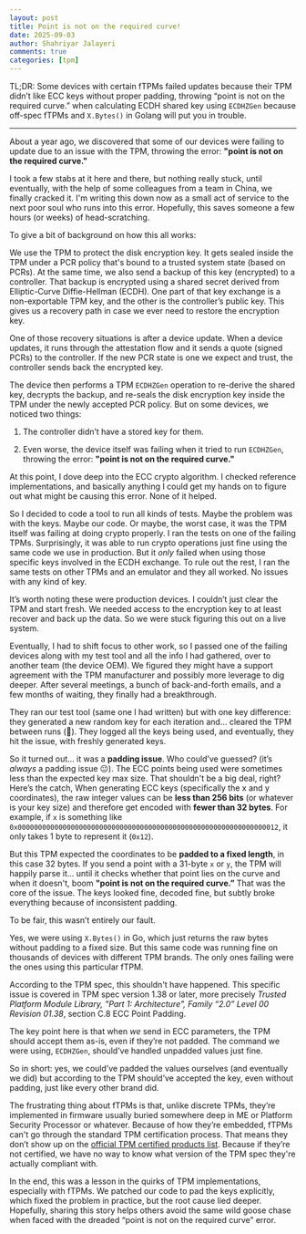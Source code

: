 ```yaml
---
layout: post
title: Point is not on the required curve!
date: 2025-09-03
author: Shahriyar Jalayeri
comments: true
categories: [tpm]
---
```


TL;DR: Some devices with certain fTPMs failed updates because their TPM didn’t like ECC keys without proper padding, throwing “point is not on the required curve.” when calculating ECDH shared key using `ECDHZGen` because off-spec fTPMs and `X.Bytes()` in Golang will put you in trouble.

***

About a year ago, we discovered that some of our devices were failing to update due to an issue with the TPM, throwing the error: **"point is not on the required curve."**

I took a few stabs at it here and there, but nothing really stuck, until eventually, with the help of some colleagues from a team in China, we finally cracked it. I'm writing this down now as a small act of service to the next poor soul who runs into this error. Hopefully, this saves someone a few hours (or weeks) of head-scratching.

To give a bit of background on how this all works:

We use the TPM to protect the disk encryption key. It gets sealed inside the TPM under a PCR policy that's bound to a trusted system state (based on PCRs). At the same time, we also send a backup of this key (encrypted)  to a controller. That backup is encrypted using a shared secret derived from Elliptic-Curve Diffie-Hellman (ECDH). One part of that key exchange is a non-exportable TPM key, and the other is the controller’s public key. This gives us a recovery path in case we ever need to restore the encryption key.

One of those recovery situations is after a device update. When a device updates, it runs through the attestation flow and it sends a quote (signed PCRs) to the controller. If the new PCR state is one we expect and trust, the controller sends back the encrypted key.

The device then performs a TPM `ECDHZGen` operation to re-derive the shared key, decrypts the backup, and re-seals the disk encryption key inside the TPM under the newly accepted PCR policy. But on some devices, we noticed two things:

1. The controller didn’t have a stored key for them.

2. Even worse, the device itself was failing when it tried to run `ECDHZGen`, throwing the error: **"point is not on the required curve."**

At this point, I dove deep into the ECC crypto algorithm. I checked reference implementations, and basically anything I could get my hands on to figure out what might be causing this error. None of it helped.

So I decided to code a tool to run all kinds of tests. Maybe the problem was with the keys. Maybe our code. Or maybe, the worst case, it was the TPM itself was failing at doing crypto properly. I ran the tests on one of the failing TPMs. Surprisingly, it was able to run crypto operations just fine using the same code we use in production. But it *only* failed when using those specific keys involved in the ECDH exchange. To rule out the rest, I ran the same tests on other TPMs and an emulator and they all worked. No issues with any kind of key.

It’s worth noting these were production devices. I couldn’t just clear the TPM and start fresh. We needed access to the encryption key to at least recover and back up the data. So we were stuck figuring this out on a live system.

Eventually, I had to shift focus to other work, so I passed one of the failing devices along with my test tool and all the info I had gathered, over to another team (the device OEM). We figured they might have a support agreement with the TPM manufacturer and possibly more leverage to dig deeper. After several meetings, a bunch of back-and-forth emails, and a few months of waiting, they finally had a breakthrough.

They ran our test tool (same one I had written) but with one key difference: they generated a new random key for each iteration and… cleared the TPM between runs (🤦). They logged all the keys being used, and eventually, they hit the issue, with freshly generated keys.

So it turned out... it was a **padding issue**. Who could’ve guessed? (it’s *always* a padding issue 😐). The ECC points being used were sometimes less than the expected key max size. That shouldn't be a big deal, right? Here’s the catch, When generating ECC keys (specifically the x and y coordinates), the raw integer values can be **less than 256 bits** (or whatever is your key size) and therefore get encoded with **fewer than 32 bytes**. For example, if `x` is something like `0x0000000000000000000000000000000000000000000000000000000000000012`, it only takes 1 byte to represent it (`0x12`).

But this TPM expected the coordinates to be **padded to a fixed length**, in this case 32 bytes. If you send a point with a 31-byte `x` or `y`, the TPM will happily parse it... until it checks whether that point lies on the curve and when it doesn't, boom **"point is not on the required curve.”** That was the core of the issue. The keys looked fine, decoded fine, but subtly broke everything because of inconsistent padding.

To be fair, this wasn’t entirely our fault.

Yes, we were using `X.Bytes()` in Go, which just returns the raw bytes without padding to a fixed size. But this same code was running fine on thousands of devices with different TPM brands. The only ones failing were the ones using this particular fTPM.

According to the TPM spec, this shouldn't have happened. This specific issue is covered in TPM spec version 1.38 or later, more precisely *Trusted Platform Module Library, "Part 1: Architecture", Family “2.0” Level 00 Revision 01.38*, section C.8 ECC Point Padding.

The key point here is that when *we* send in ECC parameters, the TPM should accept them as-is, even if they’re not padded. The command we were using, `ECDHZGen`, should’ve handled unpadded values just fine.

So in short: yes, we could’ve padded the values ourselves (and eventually we did)  but according to the TPM should’ve accepted the key, even without padding, just like every other brand did.

The frustrating thing about fTPMs is that, unlike discrete TPMs, they’re implemented in firmware usually buried somewhere deep in ME or Platform Security Processor or whatever. Because of how they’re embedded, fTPMs can't go through the standard TPM certification process. That means they don’t show up on the [official TPM certified products list](https://trustedcomputinggroup.org/membership/certification/tpm-certified-products/). Because if they’re not certified, we have no way to know what version of the TPM spec they're actually compliant with.

In the end, this was a lesson in the quirks of TPM implementations, especially with fTPMs. We patched our code to pad the keys explicitly, which fixed the problem in practice, but the root cause lied deeper. Hopefully, sharing this story helps others avoid the same wild goose chase when faced with the dreaded “point is not on the required curve” error.
